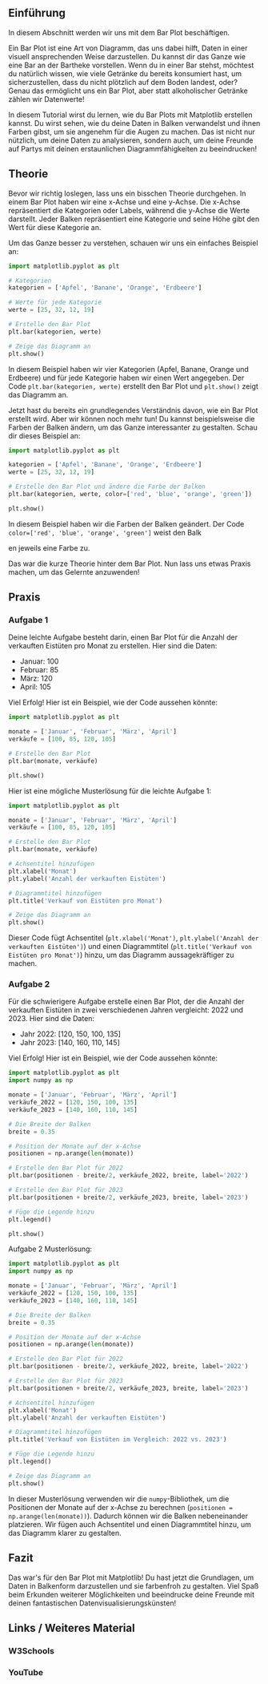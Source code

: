 ## Einführung

In diesem Abschnitt werden wir uns mit dem Bar Plot beschäftigen.

Ein Bar Plot ist eine Art von Diagramm, das uns dabei hilft, Daten in einer visuell ansprechenden Weise darzustellen. Du kannst dir das Ganze wie eine Bar an der Bartheke vorstellen. Wenn du in einer Bar stehst, möchtest du natürlich wissen, wie viele Getränke du bereits konsumiert hast, um sicherzustellen, dass du nicht plötzlich auf dem Boden landest, oder? Genau das ermöglicht uns ein Bar Plot, aber statt alkoholischer Getränke zählen wir Datenwerte!

In diesem Tutorial wirst du lernen, wie du Bar Plots mit Matplotlib erstellen kannst. Du wirst sehen, wie du deine Daten in Balken verwandelst und ihnen Farben gibst, um sie angenehm für die Augen zu machen. Das ist nicht nur nützlich, um deine Daten zu analysieren, sondern auch, um deine Freunde auf Partys mit deinen erstaunlichen Diagrammfähigkeiten zu beeindrucken!

## Theorie

Bevor wir richtig loslegen, lass uns ein bisschen Theorie durchgehen. In einem Bar Plot haben wir eine x-Achse und eine y-Achse. Die x-Achse repräsentiert die Kategorien oder Labels, während die y-Achse die Werte darstellt. Jeder Balken repräsentiert eine Kategorie und seine Höhe gibt den Wert für diese Kategorie an.

Um das Ganze besser zu verstehen, schauen wir uns ein einfaches Beispiel an:

```python
import matplotlib.pyplot as plt

# Kategorien
kategorien = ['Apfel', 'Banane', 'Orange', 'Erdbeere']

# Werte für jede Kategorie
werte = [25, 32, 12, 19]

# Erstelle den Bar Plot
plt.bar(kategorien, werte)

# Zeige das Diagramm an
plt.show()
```

In diesem Beispiel haben wir vier Kategorien (Apfel, Banane, Orange und Erdbeere) und für jede Kategorie haben wir einen Wert angegeben. Der Code `plt.bar(kategorien, werte)` erstellt den Bar Plot und `plt.show()` zeigt das Diagramm an.

Jetzt hast du bereits ein grundlegendes Verständnis davon, wie ein Bar Plot erstellt wird. Aber wir können noch mehr tun! Du kannst beispielsweise die Farben der Balken ändern, um das Ganze interessanter zu gestalten. Schau dir dieses Beispiel an:

```python
import matplotlib.pyplot as plt

kategorien = ['Apfel', 'Banane', 'Orange', 'Erdbeere']
werte = [25, 32, 12, 19]

# Erstelle den Bar Plot und ändere die Farbe der Balken
plt.bar(kategorien, werte, color=['red', 'blue', 'orange', 'green'])

plt.show()
```

In diesem Beispiel haben wir die Farben der Balken geändert. Der Code `color=['red', 'blue', 'orange', 'green']` weist den Balk

en jeweils eine Farbe zu.

Das war die kurze Theorie hinter dem Bar Plot. Nun lass uns etwas Praxis machen, um das Gelernte anzuwenden!

## Praxis

### Aufgabe 1

Deine leichte Aufgabe besteht darin, einen Bar Plot für die Anzahl der verkauften Eistüten pro Monat zu erstellen. Hier sind die Daten:

- Januar: 100
- Februar: 85
- März: 120
- April: 105

Viel Erfolg! 
Hier ist ein Beispiel, wie der Code aussehen könnte:

```python
import matplotlib.pyplot as plt

monate = ['Januar', 'Februar', 'März', 'April']
verkäufe = [100, 85, 120, 105]

# Erstelle den Bar Plot
plt.bar(monate, verkäufe)

plt.show()
```

Hier ist eine mögliche Musterlösung für die leichte Aufgabe 1:

```python
import matplotlib.pyplot as plt

monate = ['Januar', 'Februar', 'März', 'April']
verkäufe = [100, 85, 120, 105]

# Erstelle den Bar Plot
plt.bar(monate, verkäufe)

# Achsentitel hinzufügen
plt.xlabel('Monat')
plt.ylabel('Anzahl der verkauften Eistüten')

# Diagrammtitel hinzufügen
plt.title('Verkauf von Eistüten pro Monat')

# Zeige das Diagramm an
plt.show()
```

Dieser Code fügt Achsentitel (`plt.xlabel('Monat')`, `plt.ylabel('Anzahl der verkauften Eistüten')`) und einen Diagrammtitel (`plt.title('Verkauf von Eistüten pro Monat')`) hinzu, um das Diagramm aussagekräftiger zu machen.

### Aufgabe 2

Für die schwierigere Aufgabe erstelle einen Bar Plot, der die Anzahl der verkauften Eistüten in zwei verschiedenen Jahren vergleicht: 2022 und 2023. Hier sind die Daten:

- Jahr 2022: [120, 150, 100, 135]
- Jahr 2023: [140, 160, 110, 145]

Viel Erfolg! Hier ist ein Beispiel, wie der Code aussehen könnte:

```python
import matplotlib.pyplot as plt
import numpy as np

monate = ['Januar', 'Februar', 'März', 'April']
verkäufe_2022 = [120, 150, 100, 135]
verkäufe_2023 = [140, 160, 110, 145]

# Die Breite der Balken
breite = 0.35

# Position der Monate auf der x-Achse
positionen = np.arange(len(monate))

# Erstelle den Bar Plot für 2022
plt.bar(positionen - breite/2, verkäufe_2022, breite, label='2022')

# Erstelle den Bar Plot für 2023
plt.bar(positionen + breite/2, verkäufe_2023, breite, label='2023')

# Füge die Legende hinzu
plt.legend()

plt.show()
```

Aufgabe 2 Musterlösung:

```python
import matplotlib.pyplot as plt
import numpy as np

monate = ['Januar', 'Februar', 'März', 'April']
verkäufe_2022 = [120, 150, 100, 135]
verkäufe_2023 = [140, 160, 110, 145]

# Die Breite der Balken
breite = 0.35

# Position der Monate auf der x-Achse
positionen = np.arange(len(monate))

# Erstelle den Bar Plot für 2022
plt.bar(positionen - breite/2, verkäufe_2022, breite, label='2022')

# Erstelle den Bar Plot für 2023
plt.bar(positionen + breite/2, verkäufe_2023, breite, label='2023')

# Achsentitel hinzufügen
plt.xlabel('Monat')
plt.ylabel('Anzahl der verkauften Eistüten')

# Diagrammtitel hinzufügen
plt.title('Verkauf von Eistüten im Vergleich: 2022 vs. 2023')

# Füge die Legende hinzu
plt.legend()

# Zeige das Diagramm an
plt.show()
```

In dieser Musterlösung verwenden wir die `numpy`-Bibliothek, um die Positionen der Monate auf der x-Achse zu berechnen (`positionen = np.arange(len(monate))`). Dadurch können wir die Balken nebeneinander platzieren. Wir fügen auch Achsentitel und einen Diagrammtitel hinzu, um das Diagramm klarer zu gestalten.

## Fazit
Das war's für den Bar Plot mit Matplotlib! Du hast jetzt die Grundlagen, um Daten in Balkenform darzustellen und sie farbenfroh zu gestalten. Viel Spaß beim Erkunden weiterer Möglichkeiten und beeindrucke deine Freunde mit deinen fantastischen Datenvisualisierungskünsten!

## Links / Weiteres Material
### W3Schools
### YouTube